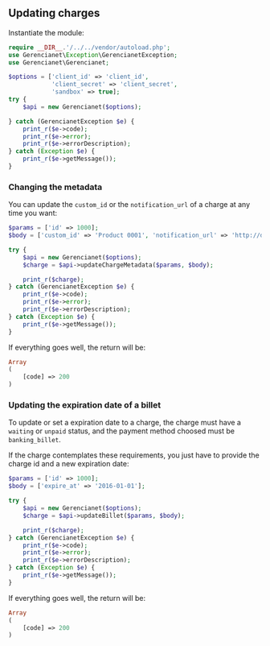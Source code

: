 ## Updating charges

Instantiate the module:

```php
require __DIR__.'/../../vendor/autoload.php';
use Gerencianet\Exception\GerencianetException;
use Gerencianet\Gerencianet;

$options = ['client_id' => 'client_id',
            'client_secret' => 'client_secret',
            'sandbox' => true];
try {
    $api = new Gerencianet($options);

} catch (GerencianetException $e) {
    print_r($e->code);
    print_r($e->error);
    print_r($e->errorDescription);
} catch (Exception $e) {
    print_r($e->getMessage());
}
```

### Changing the metadata

You can update the `custom_id` or the `notification_url` of a charge at any time you want:

```php
$params = ['id' => 1000];
$body = ['custom_id' => 'Product 0001', 'notification_url' => 'http://domain.com/notification'];

try {
    $api = new Gerencianet($options);
    $charge = $api->updateChargeMetadata($params, $body);

    print_r($charge);
} catch (GerencianetException $e) {
    print_r($e->code);
    print_r($e->error);
    print_r($e->errorDescription);
} catch (Exception $e) {
    print_r($e->getMessage());
}

```

If everything goes well, the return will be:

```php
Array
(
    [code] => 200
)
```

### Updating the expiration date of a billet

To update or set a expiration date to a charge, the charge must have a `waiting` or `unpaid` status, and the payment method choosed must be `banking_billet`.

If the charge contemplates these requirements, you just have to provide the charge id and a new expiration date:

```php
$params = ['id' => 1000];
$body = ['expire_at' => '2016-01-01'];

try {
    $api = new Gerencianet($options);
    $charge = $api->updateBillet($params, $body);

    print_r($charge);
} catch (GerencianetException $e) {
    print_r($e->code);
    print_r($e->error);
    print_r($e->errorDescription);
} catch (Exception $e) {
    print_r($e->getMessage());
}

```

If everything goes well, the return will be:

```php
Array
(
    [code] => 200
)
```
